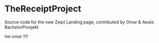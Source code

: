# TheReceiptProject
Source code for the new Zeipt Landing page, contributed by Omar &amp; Awais
BachelorProsjekt

hei omar !!!!